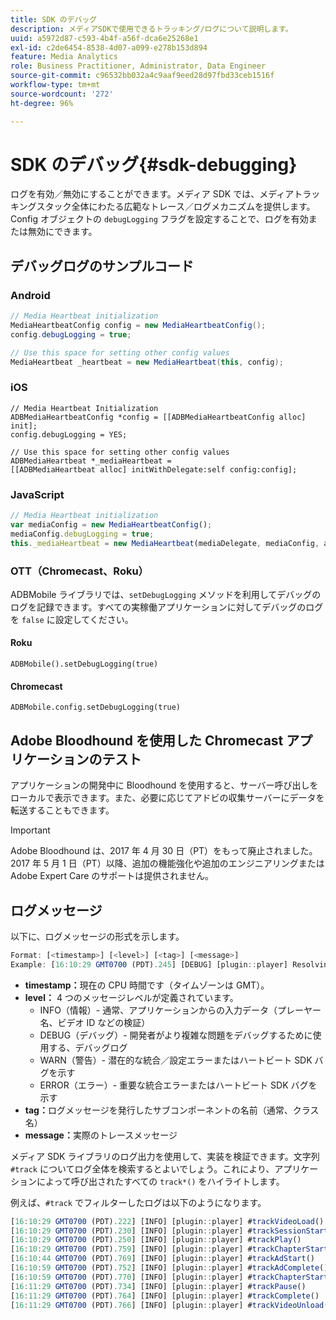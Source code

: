 ```yaml
---
title: SDK のデバッグ
description: メディアSDKで使用できるトラッキング/ログについて説明します。
uuid: a5972d87-c593-4b4f-a56f-dca6e25268e1
exl-id: c2de6454-8538-4d07-a099-e278b153d894
feature: Media Analytics
role: Business Practitioner, Administrator, Data Engineer
source-git-commit: c96532bb032a4c9aaf9eed28d97fbd33ceb1516f
workflow-type: tm+mt
source-wordcount: '272'
ht-degree: 96%

---
```


# SDK のデバッグ{#sdk-debugging}

ログを有効／無効にすることができます。メディア SDK では、メディアトラッキングスタック全体にわたる広範なトレース／ログメカニズムを提供します。Config オブジェクトの `debugLogging` フラグを設定することで、ログを有効または無効にできます。

## デバッグログのサンプルコード

### Android

```java
// Media Heartbeat initialization 
MediaHeartbeatConfig config = new MediaHeartbeatConfig(); 
config.debugLogging = true; 

// Use this space for setting other config values 
MediaHeartbeat _heartbeat = new MediaHeartbeat(this, config); 
```

### iOS

```
// Media Heartbeat Initialization 
ADBMediaHeartbeatConfig *config = [[ADBMediaHeartbeatConfig alloc] init]; 
config.debugLogging = YES; 

// Use this space for setting other config values 
ADBMediaHeartbeat *_mediaHeartbeat =  
[[ADBMediaHeartbeat alloc] initWithDelegate:self config:config]; 
```

### JavaScript

```js
// Media Heartbeat initialization 
var mediaConfig = new MediaHeartbeatConfig(); 
mediaConfig.debugLogging = true; 
this._mediaHeartbeat = new MediaHeartbeat(mediaDelegate, mediaConfig, appMeasurement); 
```

### OTT（Chromecast、Roku）

ADBMobile ライブラリでは、`setDebugLogging` メソッドを利用してデバッグのログを記録できます。すべての実稼働アプリケーションに対してデバッグのログを `false` に設定してください。

#### Roku

```
ADBMobile().setDebugLogging(true)
```

#### Chromecast

```
ADBMobile.config.setDebugLogging(true)
```

## Adobe Bloodhound を使用した Chromecast アプリケーションのテスト

アプリケーションの開発中に Bloodhound を使用すると、サーバー呼び出しをローカルで表示できます。また、必要に応じてアドビの収集サーバーにデータを転送することもできます。

<!--
For more information about Bloodhound, see the following guides:

* [Bloodhound 3.x for Mac](https://www.google.com/url?sa=t&rct=j&q=&esrc=s&source=web&cd=2&cad=rja&uact=8&ved=2ahUKEwiimfSUypDpAhVZHzQIHS6WDQIQFjABegQIChAD&url=https%3A%2F%2Fmarketing.adobe.com%2Fresources%2Fhelp%2Fen_US%2Fmobile%2Fbloodhound%2F&usg=AOvVaw3t4s0gcvuWEpLIqBkhKdGH) 
* [Bloodhound 2.2 for Windows](https://www.google.com/url?sa=t&rct=j&q=&esrc=s&source=web&cd=3&cad=rja&uact=8&ved=0ahUKEwjil9aM87jRAhUExlQKHTYZCjoQFggoMAI&url=https%3A%2F%2Fmarketing.adobe.com%2Fresources%2Fhelp%2Fen_US%2Fmobile%2Fbloodhound_win_2x%2F&usg=AFQjCNEW-gZp1IdbifWFDgDNEaQcGlBobg&sig2=K0waTKxdMj_2kfNXdMI2yg)
-->

>[!IMPORTANT]
>
>Adobe Bloodhound は、2017 年 4 月 30 日（PT）をもって廃止されました。2017 年 5 月 1 日（PT）以降、追加の機能強化や追加のエンジニアリングまたは Adobe Expert Care のサポートは提供されません。

## ログメッセージ

以下に、ログメッセージの形式を示します。

```js
Format: [<timestamp>] [<level>] [<tag>] [<message>] 
Example: [16:10:29 GMT­0700 (PDT).245] [DEBUG] [plugin::player] Resolving qos.startupTime: 0
```

* **timestamp：**&#x200B;現在の CPU 時間です（タイムゾーンは GMT）。
* **level：** 4 つのメッセージレベルが定義されています。
   * INFO（情報）- 通常、アプリケーションからの入力データ（プレーヤー名、ビデオ ID などの検証）
   * DEBUG（デバッグ）- 開発者がより複雑な問題をデバッグするために使用する、デバッグログ
   * WARN（警告）- 潜在的な統合／設定エラーまたはハートビート SDK バグを示す
   * ERROR（エラー）- 重要な統合エラーまたはハートビート SDK バグを示す
* **tag：**&#x200B;ログメッセージを発行したサブコンポーネントの名前（通常、クラス名）
* **message：**&#x200B;実際のトレースメッセージ

メディア SDK ライブラリのログ出力を使用して、実装を検証できます。文字列 `#track` についてログ全体を検索するとよいでしょう。これにより、アプリケーションによって呼び出されたすべての `track*()` をハイライトします。

例えば、`#track` でフィルターしたログは以下のようになります。

```js
[16:10:29 GMT­0700 (PDT).222] [INFO] [plugin::player] #trackVideoLoad() 
[16:10:29 GMT­0700 (PDT).230] [INFO] [plugin::player] #trackSessionStart() 
[16:10:29 GMT­0700 (PDT).250] [INFO] [plugin::player] #trackPlay() 
[16:10:29 GMT­0700 (PDT).759] [INFO] [plugin::player] #trackChapterStart() 
[16:10:44 GMT­0700 (PDT).769] [INFO] [plugin::player] #trackAdStart() 
[16:10:59 GMT­0700 (PDT).752] [INFO] [plugin::player] #trackAdComplete() 
[16:10:59 GMT­0700 (PDT).770] [INFO] [plugin::player] #trackChapterStart() 
[16:11:29 GMT­0700 (PDT).734] [INFO] [plugin::player] #trackPause() 
[16:11:29 GMT­0700 (PDT).764] [INFO] [plugin::player] #trackComplete() 
[16:11:29 GMT­0700 (PDT).766] [INFO] [plugin::player] #trackVideoUnload()
```
